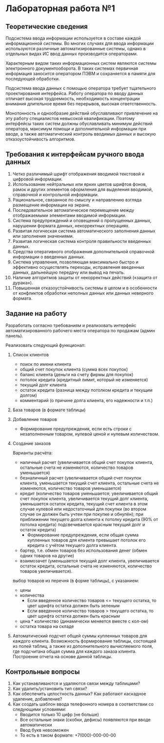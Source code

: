 # Лабораторная работа №1

## Теоретические сведения

Подсистема ввода информации используется в составе каждой
информационной системы. Во многих случаях для ввода информации
используются различные автоматизированные системы, однако в отдельных
видах ИС ввод данных производится операторами.

Характерным видом таких информационных систем являются системы электронного
документооборота. В таких системах первичная информация заносится
оператором ПЭВМ и сохраняется в памяти для последующей обработки.

Подсистема ввода данных с помощью оператора требует тщательного
проектирования интерфейса. Работу оператора по вводу данных отличает
высокая трудоемкость, необходимость концентрации внимания длительное
время без перерывов, высокая ответственность.

Монотонность и однообразие действий обуславливают привлечение на эту работу
специалистов невысокой квалификации. Поэтому интерфейсы таких систем должны
обуславливать минимум действий оператора, максимум помощи и дополнительной
информации при вводе, а также автоматический контроль вводимых данных и
высокую отказоустойчивость алгоритмов.

## Требования к интерфейсам ручного ввода данных

1. Четко различимый шрифт отображения вводимой текстовой и цифровой
   информации.
2. Использование нейтральных или ярких цветов шрифтов фонов, рамок и
   других элементов оформления для выделения вводимой, справочной и
   контрольной информации.
3. Рациональное, связанное по смыслу и направлению взгляда размещение
   информации на экране.
4. Последовательное автоматическое перемещение между отображаемыми
   элементами вводимой информации.
5. Система предупреждений и оповещений о пропущенных данных,
   нарушении формата данных, некорректных операциях.
6. Развитая логическая система автоматического заполнения данных или
   заполнения значениями.
7. Развитая логическая система контроля правильности введенных данных.
8. Средства оперативного отображения дополнительной справочной
   информации о введенных данных.
9. Система управления, позволяющая максимально быстро и эффективно
   осуществлять переходы, исправления введенных данных, дальнейшую
   передачу или вывод на печать.
10. Наличие алгоритмов защиты от некорректных действий («защита от
    дурака»).
11. Повышенная отказоустойчивость системы в целом и в особенности от
    конфликтов обработки неполных данных или данных неверного формата.

## Задание на работу

Разработать согласно требованиям и реализовать интерфейс
автоматизированного рабочего места оператора по продажам (админ панель).

Реализовать следующий функционал:

1. Список клиентов
    - поиск по имени клиента
    - общий счет покупок клиента (сумма всех покупок)
    - баланс клиента (деньги на счету фирмы для покупок)
    - потолок кредита (кредитный лимит, который не изменяется)
    - текущий долг клиента
    - остаток кредита (разница между потолком кредита и текущим долгом)
    - комментарий (о причине долга клиента, его надежности и т.п.)
2. База товаров (в формате таблицы)
3. Добавление товаров
    - Формирование предупреждения, если есть строки с незаполненным
      товаром, нулевой ценой и нулевым количеством.
4. Создание заказов
   
   Варианты расчёта:
    - наличный расчет (увеличивается общий счет покупок клиента,
      остальные счета не изменяются, количество товаров уменьшается)
    - безналичный расчет (увеличивается общий счет покупок клиента,
      уменьшается текущий счет клиента, остальные счета не изменяются,
      количество товаров уменьшается)
    - кредит (количество товаров уменьшается; увеличивается общий счет
      покупок клиента, увеличивается текущий долг клиента, уменьшается остаток
      кредита, текущий счет клиента в этом случае нулевой или недостаточный для
      покупки (во втором случае он должен быть учтен при покупке и обнулён); при
      приближении текущего долга клиента к потолку кредита (90% от потолка кредита)
      подсвечивается красным текущий долг и остаток кредита)
        * Формирование предупреждения, если общая сумма купленных товаров
          для клиента превышает потолок его кредита с учётом текущего долга
          клиента.
    - бартер, т.е. обмен товаров без использования денег (обмен одних товаров на другие)
    - взаимозачет (уменьшается текущий долг клиента, увеличивается
      остаток кредита, остальные счета не изменяются, количество товаров
      увеличивается).

   выбор товаров из перечня (в форме таблицы), с указанием:
    - цены
    - количества
        * Если введенное количество товаров <= текущего остатка, то
          цвет шрифта остатка должен быть зеленым
        * Если введенное количество товаров > текущего остатка, то
          цвет шрифта остатка должен быть красным
    - цена * количество (динамически меняется вместе с кол-ом)
    - остатка товара на складе

5. Автоматический подсчет общей суммы купленных товаров для каждого
   клиента. Возможность формирование таблицы, состоящей из полей таблиц,
   а также из дополнительного вычисляемого поля, где подсчитана общая
   сумма для каждого заказа клиента. Построение отчета на основе данной
   таблицы.

## Контрольные вопросы

1. Как устанавливаются и удаляются связи между таблицами?
2. Как удалить/установить тип связи?
3. Как обеспечить целостность данных? Как работают каскадное удаление, добавление?
4. Как создать шаблон ввода телефонного номера в соответствии со следующими условиями:
    - Вводится только 10 цифр (не больше)
    - Все остальные знаки (скобки, дефисы) появляются при вводе автоматически
    - Ввод букв невозможен
    - То есть в таком формате: +7(000)-000-00-00

